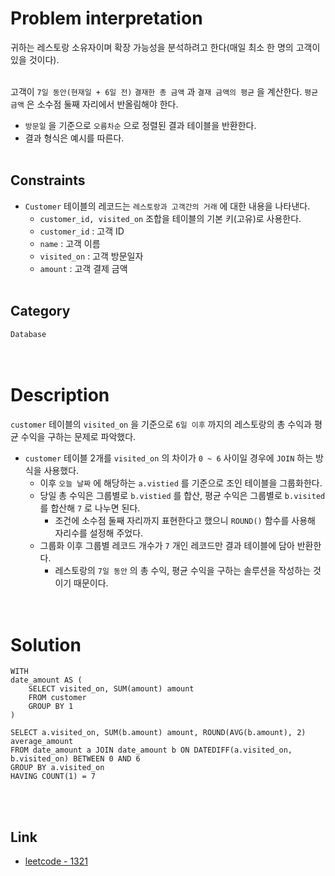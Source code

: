 # Problem interpretation
귀하는 레스토랑 소유자이며 확장 가능성을 분석하려고 한다(매일 최소 한 명의 고객이 있을 것이다).
<br/><br/>

고객이 `7일 동안(현재일 + 6일 전)` `결재한 총 금액` 과 `결재 금액의 평균` 을 계산한다. `평균 금액` 은 소수점 둘째 자리에서 반올림해야 한다.
- `방문일` 을 기준으로 `오름차순` 으로 정렬된 결과 테이블을 반환한다.
- 결과 형식은 예시를 따른다.
<br/><br/>

## Constraints
- `Customer` 테이블의 레코드는 `레스토랑과 고객간의 거래` 에 대한 내용을 나타낸다.
    - `customer_id, visited_on` 조합을 테이블의 기본 키(고유)로 사용한다.
    - `customer_id` : 고객 ID
    - `name` : 고객 이름
    - `visited_on` : 고객 방문일자
    - `amount` : 고객 결제 금액
<br/><br/>

## Category
`Database`
<br/><br/><br/>

# Description
`customer` 테이블의 `visited_on` 을 기준으로 `6일 이후` 까지의 레스토랑의 총 수익과 평균 수익을 구하는 문제로 파악했다.
- `customer` 테이블 2개를 `visited_on` 의 차이가 `0 ~ 6` 사이일 경우에 `JOIN` 하는 방식을 사용했다.
    - 이후 `오늘 날짜` 에 해당하는 `a.vistied` 를 기준으로 조인 테이블을 그룹화한다.
    - 당일 총 수익은 그룹별로 `b.vistied` 를 합산, 평균 수익은 그룹별로 `b.visited` 를 합산해 `7` 로 나누면 된다.
        - 조건에 소수점 둘째 자리까지 표현한다고 했으니 `ROUND()` 함수를 사용해 자리수를 설정해 주었다.
    - 그룹화 이후 그룹별 레코드 개수가 `7` 개인 레코드만 결과 테이블에 담아 반환한다.
        - 레스토랑의 `7일 동안` 의 총 수익, 평균 수익을 구하는 솔루션을 작성하는 것이기 때문이다.
<br/><br/><br/>

# Solution
```mysql
WITH
date_amount AS (
    SELECT visited_on, SUM(amount) amount
    FROM customer
    GROUP BY 1
)

SELECT a.visited_on, SUM(b.amount) amount, ROUND(AVG(b.amount), 2) average_amount
FROM date_amount a JOIN date_amount b ON DATEDIFF(a.visited_on, b.visited_on) BETWEEN 0 AND 6
GROUP BY a.visited_on
HAVING COUNT(1) = 7
```
<br/><br/>

## Link
- [leetcode - 1321](https://leetcode.com/problems/restaurant-growth/)